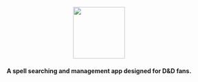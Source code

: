 <a href="https://aimeos.org/">
  <p align="center">
    <img height=120 src="https://raw.githubusercontent.com/Matt-Rog/SpellScroll/master/assets/logo.png">
  </p>
</a>
<h4 align="center">A spell searching and management app designed for D&amp;D fans.</h4>


